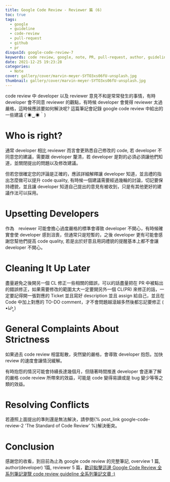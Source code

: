 ```yaml
---
title: Google Code Review - Reviewer 篇 (6)
toc: true
tags:
  - google
  - guideline
  - code-review
  - pull-request
  - github
  - pr
disqusId: google-code-review-7
keywords: code review, google, note, PR, pull-request, author, guideline, 翻譯, 筆記, 中文
date: 2021-12-25 19:23:28
categories:
  - Note
cover: gallery/cover/marvin-meyer-SYTO3xs06fU-unsplash.jpg
thumbnail: gallery/cover/marvin-meyer-SYTO3xs06fU-unsplash.jpg
---
```


code review 中 developer 以及 reviewer 意見不和是常常發生的事情，有時 developer 會不同意 reviewer 的觀點，有時候 developer 會覺得 reviewer 太過嚴格，這時候應該要如何解決呢?  這篇筆記會記錄 google code review 中給出的一些建議 (´◉‿◉｀) 

<!--more-->

# Who is right?
通常 developer 相比 reviewer 而言會更熟悉自己修改的 code, 若 developer 不同意您的建議，需要跟 developer 釐清，若 developer 是對的必須必須讓他們知道，並關閉提出的問題以及修改建議。

但若您很確定您的評論是正確的，應該詳細解釋讓 developer 知道，並且禮的指出怎麼做可以提升 code quality, 有時候一個建議需要經過幾輪的討論，切記要保持禮貌，並且讓 developer 知道自己提出的意見有被收到，只是有其他更好的建議作法可以採用。

# Upsetting Developers
作為　reviewer 可能會擔心過度嚴格的標準會導致 developer 不開心，有時候確實會使 developer 感到沮喪，但通常只是短暫的，之後 developer 更有可能會感謝您幫他們提高 code quality, 若是出於好意且用詞禮貌的提醒基本上都不會讓 developer 不開心。

# Cleaning It Up Later
盡量避免之後開另一個 CL 修正一些相關的錯誤，可以的話盡量把在 PR 中被點出的錯誤修正，如果需要修改的範圍太大一定要開另外一個 CL(PR) 來修正的話，一定要記得開一張對應的 Ticket 並且寫好 description 並且 assign 給自己，並且在 Code 中加上對應的 TO-DO comment，才不會問題越滾越多然後都忘記要修正 ( •́ω•̩̥̀ )

# General Complaints About Strictness
如果過去 code review 相當鬆散，突然變的嚴格，會導致 developer 抱怨。加快 review 的速度會讓情況緩解。

有時抱怨的情況可能會持續長達幾個月，但隨著時間推進 developer 會逐漸了解的嚴格 code review  所帶來的效益，可能是 code 變得易讀或是 bug 變少等等之類的效益。

# Resolving Conflicts
若遵照上面提出的準則還是無法解決，請參閱{% post_link  google-code-review-2 'The Standard of Code Review' %}解決衝突。

# Conclusion 
感謝您的收看，到目前為止為 google code review 的完整筆記, overview 1 篇, author(developer) 1篇, reviewer 5 篇，[歡迎點擊這邊 Google Code Review 全系列筆記瀏覽 code review guideline 全系列筆記文章 :)](/collections)

